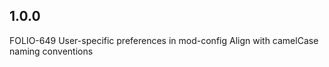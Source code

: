 ## 1.0.0 

FOLIO-649 User-specific preferences in mod-config
Align with camelCase naming conventions